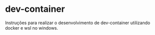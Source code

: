 # dev-container
Instruções para realizar o desenvolvimento de dev-container utilizando docker e wsl no windows.
